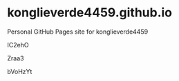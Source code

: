 # konglieverde4459.github.io
Personal GitHub Pages site for konglieverde4459




























































IC2ehO


Zraa3

bVoHzYt
